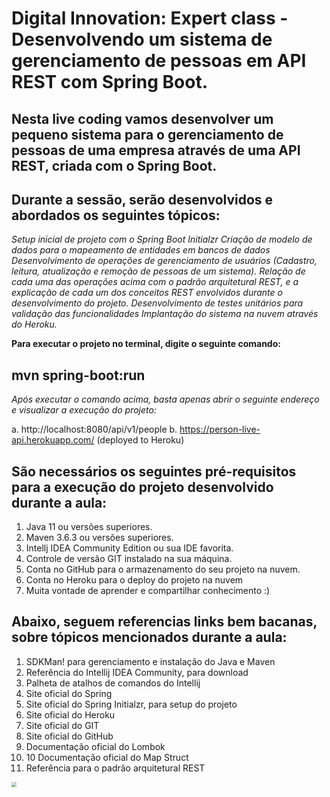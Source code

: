 # Digital Innovation: Expert class - Desenvolvendo um sistema de gerenciamento de pessoas em API REST com Spring Boot.
## Nesta live coding vamos desenvolver um pequeno sistema para o gerenciamento de pessoas de uma empresa através de uma API REST, criada com o Spring Boot.

## Durante a sessão, serão desenvolvidos e abordados os seguintes tópicos:

*Setup inicial de projeto com o Spring Boot Initialzr
Criação de modelo de dados para o mapeamento de entidades em bancos de dados
Desenvolvimento de operações de gerenciamento de usuários (Cadastro, leitura, atualização e remoção de pessoas de um sistema).
Relação de cada uma das operações acima com o padrão arquitetural REST, e a explicação de cada um dos conceitos REST envolvidos durante o desenvolvimento do projeto.
Desenvolvimento de testes unitários para validação das funcionalidades
Implantação do sistema na nuvem através do Heroku.*

**Para executar o projeto no terminal, digite o seguinte comando:**

## mvn spring-boot:run 
*Após executar o comando acima, basta apenas abrir o seguinte endereço e visualizar a execução do projeto:*

a. http://localhost:8080/api/v1/people
b. https://person-live-api.herokuapp.com/ (deployed to Heroku)

## São necessários os seguintes pré-requisitos para a execução do projeto desenvolvido durante a aula:

1. Java 11 ou versões superiores.
2. Maven 3.6.3 ou versões superiores.
3. Intellj IDEA Community Edition ou sua IDE favorita.
4. Controle de versão GIT instalado na sua máquina.
5. Conta no GitHub para o armazenamento do seu projeto na nuvem.
6. Conta no Heroku para o deploy do projeto na nuvem
7. Muita vontade de aprender e compartilhar conhecimento :)

## Abaixo, seguem referencias links bem bacanas, sobre tópicos mencionados durante a aula:

 1. SDKMan! para gerenciamento e instalação do Java e Maven
 2. Referência do Intellij IDEA Community, para download
 3. Palheta de atalhos de comandos do Intellij
 4. Site oficial do Spring
 5. Site oficial do Spring Initialzr, para setup do projeto
 6. Site oficial do Heroku
 7. Site oficial do GIT
 8. Site oficial do GitHub
 9. Documentação oficial do Lombok
10. 10 Documentação oficial do Map Struct
11. Referência para o padrão arquitetural REST

  <img src="C:\Users\José Luiz\Pictures\H2_db.png" style="zoom:50%;" /> 

